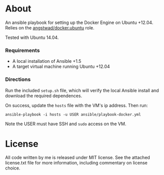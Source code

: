About
================================================================================

An ansible playbook for setting up the Docker Engine on Ubuntu +12.04. Relies
on the [angstwad/docker.ubuntu](https://github.com/angstwad/docker.ubuntu)
role.

Tested with Ubuntu 14.04.

### Requirements

- A local installation of Ansible +1.5
- A target virtual machine running Ubuntu +12.04

### Directions

Run the included `setup.sh` file, which will verify the local Ansible install
and download the required dependences.

On success, update the `hosts` file with the VM's ip address. Then run:

    ansible-playbook -i hosts -u USER ansible/playbook-docker.yml

Note the USER must have SSH and `sudo` access on the VM.


License
================================================================================

All code written by me is released under MIT license. See the attached
license.txt file for more information, including commentary on license choice.
